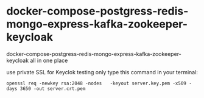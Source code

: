 # docker-compose-postgress-redis-mongo-express-kafka-zookeeper-keycloak
docker-compose-postgress-redis-mongo-express-kafka-zookeeper-keycloak all in one place

use private SSL for Keyclok testing only type this command in your terminal:


```openssl req -newkey rsa:2048 -nodes   -keyout server.key.pem -x509 -days 3650 -out server.crt.pem```

